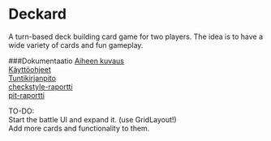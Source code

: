 # Deckard
A turn-based deck building card game for two players. The idea is to have a wide variety of cards and fun gameplay.

###Dokumentaatio
[Aiheen kuvaus](https://github.com/JoePrime/Deckard/blob/master/dokumentaatio/aiheenKuvausJaRakenne.md)  
[Käyttöohjeet](https://github.com/JoePrime/Deckard/blob/master/dokumentaatio/K%C3%A4ytt%C3%B6ohjeet.md)  
[Tuntikirjanpito](https://github.com/JoePrime/Deckard/blob/master/dokumentaatio/tuntikirjanpito.md)  
[checkstyle-raportti](https://htmlpreview.github.io/?https://github.com/JoePrime/Deckard/blob/master/dokumentaatio/checkstyle.html)  
[pit-raportti](https://htmlpreview.github.io/?https://github.com/JoePrime/Deckard/blob/master/dokumentaatio/pit-reports/index.html)  

TO-DO:  
Start the battle UI and expand it. (use GridLayout!)  
Add more cards and functionality to them.
